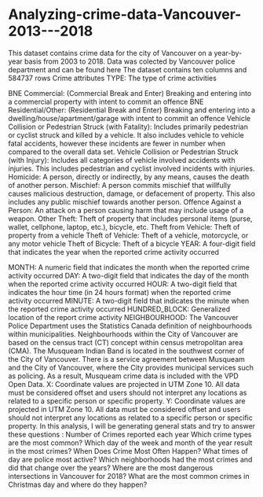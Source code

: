 # Analyzing-crime-data-Vancouver-2013---2018
This dataset contains crime data for the city of Vancouver on a year-by-year basis from 2003 to 2018.
Data was colected by Vancouver police department and can be found here 
The dataset contains ten columns and 584737 rows
Crime attributes
TYPE: The type of crime activities

BNE Commercial: (Commercial Break and Enter) Breaking and entering into a commercial property with intent to commit an offence
BNE Residential/Other: (Residential Break and Enter) Breaking and entering into a dwelling/house/apartment/garage with intent to commit an offence
Vehicle Collision or Pedestrian Struck (with Fatality): Includes primarily pedestrian or cyclist struck and killed by a vehicle. It also includes vehicle to vehicle fatal accidents, however these incidents are fewer in number when compared to the overall data set.
Vehicle Collision or Pedestrian Struck (with Injury): Includes all categories of vehicle involved accidents with injuries. This includes pedestrian and cyclist involved incidents with injuries.
Homicide: A person, directly or indirectly, by any means, causes the death of another person.
Mischief: A person commits mischief that willfully causes malicious destruction, damage, or defacement of property. This also includes any public mischief towards another person.
Offence Against a Person: An attack on a person causing harm that may include usage of a weapon.
Other Theft: Theft of property that includes personal items (purse, wallet, cellphone, laptop, etc.), bicycle, etc.
Theft from Vehicle: Theft of property from a vehicle
Theft of Vehicle: Theft of a vehicle, motorcycle, or any motor vehicle
Theft of Bicycle: Theft of a bicycle
YEAR: A four-digit field that indicates the year when the reported crime activity occurred

MONTH: A numeric field that indicates the month when the reported crime activity occurred
DAY: A two-digit field that indicates the day of the month when the reported crime activity occurred
HOUR: A two-digit field that indicates the hour time (in 24 hours format) when the reported crime activity occurred
MINUTE: A two-digit field that indicates the minute when the reported crime activity occurred
HUNDRED_BLOCK: Generalized location of the report crime activity
NEIGHBOURHOOD: The Vancouver Police Department uses the Statistics Canada definition of neighbourhoods within municipalities. Neighbourhoods within the City of Vancouver are based on the census tract (CT) concept within census metropolitan area (CMA). The Musqueam Indian Band is located in the southwest corner of the City of Vancouver. There is a service agreement between Musqueam and the City of Vancouver, where the City provides municipal services such as policing. As a result, Musqueam crime data is included with the VPD Open Data.
X: Coordinate values are projected in UTM Zone 10. All data must be considered offset and users should not interpret any locations as related to a specific person or specific property.
Y: Coordinate values are projected in UTM Zone 10. All data must be considered offset and users should not interpret any locations as related to a specific person or specific property.
In this analysis, I will be generating general stats and try to answer these questions :
Number of Crimes reported each year
Which crime types are the most common?
Which day of the week and month of the year result in the most crimes?
When Does Crime Most Often Happen?
What times of day are police most active?
Which neighborhoods had the most crimes and did that change over the years?
Where are the most dangerous intersections in Vancouver for 2018?
What are the most common crimes in Christmas day and where do they happen?

